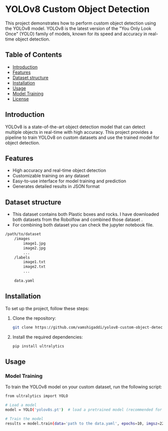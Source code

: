 # YOLOv8 Custom Object Detection

This project demonstrates how to perform custom object detection using the YOLOv8 model. YOLOv8 is the latest version of the "You Only Look Once" (YOLO) family of models, known for its speed and accuracy in real-time object detection.

## Table of Contents
- [Introduction](#introduction)
- [Features](#features)
- [Dataset structure](dataset-structure)
- [Installation](#installation)
- [Usage](#usage)
- [Model Training](#model-training)
- [License](#license)

## Introduction
YOLOv8 is a state-of-the-art object detection model that can detect multiple objects in real-time with high accuracy. This project provides a pipeline to train YOLOv8 on custom datasets and use the trained model for object detection.

## Features
- High accuracy and real-time object detection
- Customizable training on any dataset
- Easy-to-use interface for model training and prediction
- Generates detailed results in JSON format
## Dataset structure
- This dataset contains both Plastic boxes and rocks. I have downloaded both datasets from the Robolfow and combined those dataset .
- For combining both dataset you can check the jupyter notebook file.
```bash
/path/to/dataset
    /images
        image1.jpg
        image2.jpg
        ...
    /labels
        image1.txt
        image2.txt
        ...
    
    data.yaml
```
## Installation
To set up the project, follow these steps:

1. Clone the repository:

    ```bash
    git clone https://github.com/vamshigaddi/yolov8-custom-object-detection.git
    ```

2. Install the required dependencies:

    ```bash
    pip install ultralytics
    ```

## Usage
### Model Training
To train the YOLOv8 model on your custom dataset, run the following script:

```bash
from ultralytics import YOLO

# Load a model
model = YOLO('yolov8s.pt')  # load a pretrained model (recommended for training)

# Train the model 
results = model.train(data='path to the data.yaml', epochs=10, imgsz=224,plots=True)
```


